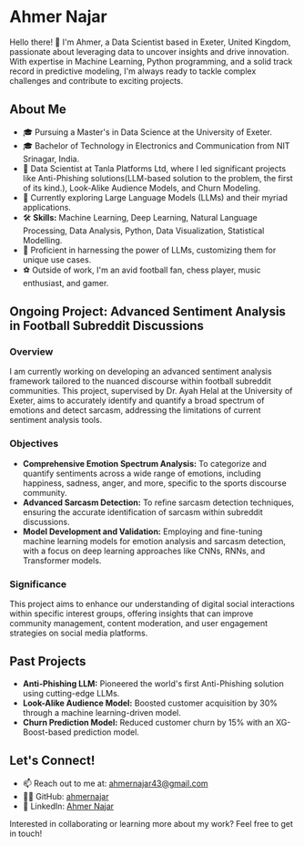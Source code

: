 # Ahmer Najar

Hello there! 👋 I'm Ahmer, a Data Scientist based in Exeter, United Kingdom, passionate about leveraging data to uncover insights and drive innovation. With expertise in Machine Learning, Python programming, and a solid track record in predictive modeling, I'm always ready to tackle complex challenges and contribute to exciting projects.

## About Me

- 🎓 Pursuing a Master's in Data Science at the University of Exeter.
- 🎓 Bachelor of Technology in Electronics and Communication from NIT Srinagar, India.
- 💼 Data Scientist at Tanla Platforms Ltd, where I led significant projects like Anti-Phishing solutions(LLM-based solution to the problem, the first of its kind.), Look-Alike Audience Models, and Churn Modeling.
- 🌱 Currently exploring Large Language Models (LLMs) and their myriad applications.
- 🛠️ **Skills:** Machine Learning, Deep Learning, Natural Language Processing, Data Analysis, Python, Data Visualization, Statistical Modelling.
- 🤖 Proficient in harnessing the power of LLMs, customizing them for unique use cases.
- ⚽️ Outside of work, I'm an avid football fan, chess player, music enthusiast, and gamer.

## Ongoing Project: Advanced Sentiment Analysis in Football Subreddit Discussions

### Overview

I am currently working on developing an advanced sentiment analysis framework tailored to the nuanced discourse within football subreddit communities. This project, supervised by Dr. Ayah Helal at the University of Exeter, aims to accurately identify and quantify a broad spectrum of emotions and detect sarcasm, addressing the limitations of current sentiment analysis tools.

### Objectives

- **Comprehensive Emotion Spectrum Analysis:** To categorize and quantify sentiments across a wide range of emotions, including happiness, sadness, anger, and more, specific to the sports discourse community.
- **Advanced Sarcasm Detection:** To refine sarcasm detection techniques, ensuring the accurate identification of sarcasm within subreddit discussions.
- **Model Development and Validation:** Employing and fine-tuning machine learning models for emotion analysis and sarcasm detection, with a focus on deep learning approaches like CNNs, RNNs, and Transformer models.

### Significance

This project aims to enhance our understanding of digital social interactions within specific interest groups, offering insights that can improve community management, content moderation, and user engagement strategies on social media platforms.

## Past Projects

- **Anti-Phishing LLM:** Pioneered the world's first Anti-Phishing solution using cutting-edge LLMs.
- **Look-Alike Audience Model:** Boosted customer acquisition by 30% through a machine learning-driven model.
- **Churn Prediction Model:** Reduced customer churn by 15% with an XG-Boost-based prediction model.

## Let's Connect!

- 📫 Reach out to me at: ahmernajar43@gmail.com
- 👨‍💻 GitHub: [ahmernajar](https://github.com/ahmernajar)
- 🤝 LinkedIn: [Ahmer Najar](https://www.linkedin.com/in/ahmer-najar-8619b0164/)

Interested in collaborating or learning more about my work? Feel free to get in touch!

